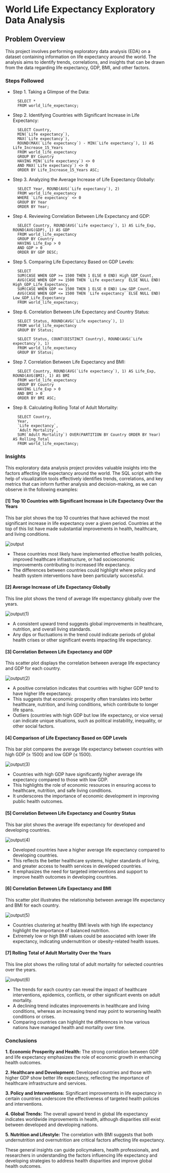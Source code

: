 # World Life Expectancy Exploratory Data Analysis


## Problem Overview

This project involves performing exploratory data analysis (EDA) on a dataset containing information on life expectancy around the world. The analysis aims to identify trends, correlations, and insights that can be drawn from the data regarding life expectancy, GDP, BMI, and other factors.

### Steps Followed

- Step 1. Taking a Glimpse of the Data:

        SELECT *
        FROM world_life_expectancy;

- Step 2. Identifying Countries with Significant Increase in Life Expectancy:

        SELECT Country,
        MIN(`Life expectancy`),
        MAX(`Life expectancy`),
        ROUND(MAX(`Life expectancy`) - MIN(`Life expectancy`), 1) AS Life_Increase_15_Years
        FROM world_life_expectancy
        GROUP BY Country
        HAVING MIN(`Life expectancy`) <> 0
        AND MAX(`Life expectancy`) <> 0
        ORDER BY Life_Increase_15_Years ASC;


- Step 3. Analyzing the Average Increase of Life Expectancy Globally:

        SELECT Year, ROUND(AVG(`Life expectancy`), 2)
        FROM world_life_expectancy
        WHERE `Life expectancy` <> 0
        GROUP BY Year
        ORDER BY Year;


- Step 4. Reviewing Correlation Between Life Expectancy and GDP:

        SELECT Country, ROUND(AVG(`Life expectancy`), 1) AS Life_Exp, ROUND(AVG(GDP), 1) AS GDP
        FROM world_life_expectancy
        GROUP BY Country
        HAVING Life_Exp > 0
        AND GDP > 0
        ORDER BY GDP DESC;


- Step 5. Comparing Life Expectancy Based on GDP Levels:

        SELECT
        SUM(CASE WHEN GDP >= 1500 THEN 1 ELSE 0 END) High_GDP_Count,
        AVG(CASE WHEN GDP >= 1500 THEN `Life expectancy` ELSE NULL END) High_GDP_Life_Expectancy,
        SUM(CASE WHEN GDP <= 1500 THEN 1 ELSE 0 END) Low_GDP_Count,
        AVG(CASE WHEN GDP <= 1500 THEN `Life expectancy` ELSE NULL END) Low_GDP_Life_Expectancy
        FROM world_life_expectancy;


- Step 6. Correlation Between Life Expectancy and Country Status:

        SELECT Status, ROUND(AVG(`Life expectancy`), 1)
        FROM world_life_expectancy
        GROUP BY Status;

        SELECT Status, COUNT(DISTINCT Country), ROUND(AVG(`Life expectancy`), 1)
        FROM world_life_expectancy
        GROUP BY Status;


- Step 7. Correlation Between Life Expectancy and BMI:

        SELECT Country, ROUND(AVG(`Life expectancy`), 1) AS Life_Exp, ROUND(AVG(BMI), 1) AS BMI
        FROM world_life_expectancy
        GROUP BY Country
        HAVING Life_Exp > 0
        AND BMI > 0
        ORDER BY BMI ASC;


- Step 8. Calculating Rolling Total of Adult Mortality:

        SELECT Country,
        Year,
        `Life expectancy`,
        `Adult Mortality`,
        SUM(`Adult Mortality`) OVER(PARTITION BY Country ORDER BY Year) AS Rolling_Total
        FROM world_life_expectancy;


### Insights

This exploratory data analysis project provides valuable insights into the factors affecting life expectancy around the world. The SQL script with the help of visualization tools effectively identifies trends, correlations, and key metrics that can inform further analysis and decision-making, as we can observe in the following examples:

#### [1] Top 10 Countries with Significant Increase in Life Expectancy Over the Years

This bar plot shows the top 10 countries that have achieved the most significant increase in life expectancy over a given period. Countries at the top of this list have made substantial improvements in health, healthcare, and living conditions.

![output](https://github.com/alexgmz96/MyProjects/assets/149654623/b3461f69-2a8e-4735-81f3-e2731a6e0c63)


* These countries most likely have implemented effective health policies, improved healthcare infrastructure, or had socioeconomic improvements contributing to increased life expectancy.
* The differences between countries could highlight where policy and health system interventions have been particularly successful.

#### [2] Average Increase of Life Expectancy Globally

This line plot shows the trend of average life expectancy globally over the years.

![output(1)](https://github.com/alexgmz96/MyProjects/assets/149654623/f5612743-526b-4603-9d4c-f8f9569f1b4d)

* A consistent upward trend suggests global improvements in healthcare, nutrition, and overall living standards.
* Any dips or fluctuations in the trend could indicate periods of global health crises or other significant events impacting life expectancy.

#### [3] Correlation Between Life Expectancy and GDP

This scatter plot displays the correlation between average life expectancy and GDP for each country.

![output(2)](https://github.com/alexgmz96/MyProjects/assets/149654623/8ab52502-e14c-49c9-a208-bdf576da0db2)


* A positive correlation indicates that countries with higher GDP tend to have higher life expectancy.
* This suggests that economic prosperity often translates into better healthcare, nutrition, and living conditions, which contribute to longer life spans.
* Outliers (countries with high GDP but low life expectancy, or vice versa) can indicate unique situations, such as political instability, inequality, or other social factors.

#### [4] Comparison of Life Expectancy Based on GDP Levels

This bar plot compares the average life expectancy between countries with high GDP (≥ 1500) and low GDP (≤ 1500).

![output(3)](https://github.com/alexgmz96/MyProjects/assets/149654623/fe8ea1e8-f8f1-4d33-b2c5-e57a1da4dc51)

* Countries with high GDP have significantly higher average life expectancy compared to those with low GDP.
* This highlights the role of economic resources in ensuring access to healthcare, nutrition, and safe living conditions.
* It underscores the importance of economic development in improving public health outcomes.

#### [5] Correlation Between Life Expectancy and Country Status

This bar plot shows the average life expectancy for developed and developing countries.

![output(4)](https://github.com/alexgmz96/MyProjects/assets/149654623/39033588-1e94-479e-89ad-3e9b2960cea7)

* Developed countries have a higher average life expectancy compared to developing countries.
* This reflects the better healthcare systems, higher standards of living, and greater access to health services in developed countries.
* It emphasizes the need for targeted interventions and support to improve health outcomes in developing countries.


#### [6] Correlation Between Life Expectancy and BMI

This scatter plot illustrates the relationship between average life expectancy and BMI for each country.

![output(5)](https://github.com/alexgmz96/MyProjects/assets/149654623/7f9f4fad-b832-421c-80b1-f77e0d733572)

* Countries clustering at healthy BMI levels with high life expectancy highlight the importance of balanced nutrition.
* Extremely low or high BMI values could be associated with lower life expectancy, indicating undernutrition or obesity-related health issues.


#### [7] Rolling Total of Adult Mortality Over the Years

This line plot shows the rolling total of adult mortality for selected countries over the years.

![output(6)](https://github.com/alexgmz96/MyProjects/assets/149654623/8a9ff172-fb4b-4cfa-9451-7820eee3ec97)

* The trends for each country can reveal the impact of healthcare interventions, epidemics, conflicts, or other significant events on adult mortality.
* A declining trend indicates improvements in healthcare and living conditions, whereas an increasing trend may point to worsening health conditions or crises.
* Comparing countries can highlight the differences in how various nations have managed health and mortality over time.


### Conclusions

**1. Economic Prosperity and Health:** The strong correlation between GDP and life expectancy emphasizes the role of economic growth in enhancing health outcomes.

**2.	Healthcare and Development:** Developed countries and those with higher GDP show better life expectancy, reflecting the importance of healthcare infrastructure and services.

**3.	Policy and Interventions:** Significant improvements in life expectancy in certain countries underscore the effectiveness of targeted health policies and interventions.

**4.	Global Trends:** The overall upward trend in global life expectancy indicates worldwide improvements in health, although disparities still exist between developed and developing nations.

**5.	Nutrition and Lifestyle:** The correlation with BMI suggests that both undernutrition and overnutrition are critical factors affecting life expectancy.

These general insights can guide policymakers, health professionals, and researchers in understanding the factors influencing life expectancy and developing strategies to address health disparities and improve global health outcomes.

